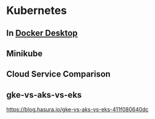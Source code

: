 # Kubernetes

## In [Docker Desktop](./DockerDesktop)




## Minikube


## Cloud Service Comparison  

## gke-vs-aks-vs-eks

https://blog.hasura.io/gke-vs-aks-vs-eks-411f080640dc
